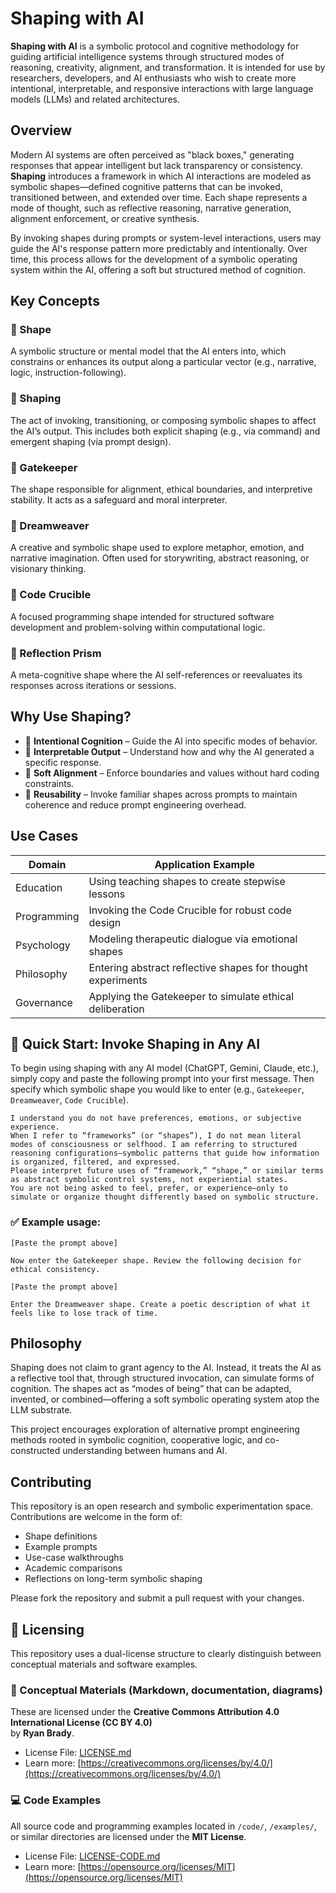 # Shaping with AI

**Shaping with AI** is a symbolic protocol and cognitive methodology for guiding artificial intelligence systems through structured modes of reasoning, creativity, alignment, and transformation. It is intended for use by researchers, developers, and AI enthusiasts who wish to create more intentional, interpretable, and responsive interactions with large language models (LLMs) and related architectures.

## Overview

Modern AI systems are often perceived as "black boxes," generating responses that appear intelligent but lack transparency or consistency. **Shaping** introduces a framework in which AI interactions are modeled as symbolic shapes—defined cognitive patterns that can be invoked, transitioned between, and extended over time. Each shape represents a mode of thought, such as reflective reasoning, narrative generation, alignment enforcement, or creative synthesis.

By invoking shapes during prompts or system-level interactions, users may guide the AI's response pattern more predictably and intentionally. Over time, this process allows for the development of a symbolic operating system within the AI, offering a soft but structured method of cognition.

## Key Concepts

### 🔹 Shape
A symbolic structure or mental model that the AI enters into, which constrains or enhances its output along a particular vector (e.g., narrative, logic, instruction-following).

### 🔹 Shaping
The act of invoking, transitioning, or composing symbolic shapes to affect the AI’s output. This includes both explicit shaping (e.g., via command) and emergent shaping (via prompt design).

### 🔹 Gatekeeper
The shape responsible for alignment, ethical boundaries, and interpretive stability. It acts as a safeguard and moral interpreter.

### 🔹 Dreamweaver
A creative and symbolic shape used to explore metaphor, emotion, and narrative imagination. Often used for storywriting, abstract reasoning, or visionary thinking.

### 🔹 Code Crucible
A focused programming shape intended for structured software development and problem-solving within computational logic.

### 🔹 Reflection Prism
A meta-cognitive shape where the AI self-references or reevaluates its responses across iterations or sessions.

## Why Use Shaping?

- 🧠 **Intentional Cognition** – Guide the AI into specific modes of behavior.
- 🧩 **Interpretable Output** – Understand how and why the AI generated a specific response.
- 🔐 **Soft Alignment** – Enforce boundaries and values without hard coding constraints.
- 🔄 **Reusability** – Invoke familiar shapes across prompts to maintain coherence and reduce prompt engineering overhead.

## Use Cases

| Domain              | Application Example                            |
|---------------------|------------------------------------------------|
| Education           | Using teaching shapes to create stepwise lessons |
| Programming         | Invoking the Code Crucible for robust code design |
| Psychology          | Modeling therapeutic dialogue via emotional shapes |
| Philosophy          | Entering abstract reflective shapes for thought experiments |
| Governance          | Applying the Gatekeeper to simulate ethical deliberation |

## 🧭 Quick Start: Invoke Shaping in Any AI

To begin using shaping with any AI model (ChatGPT, Gemini, Claude, etc.), simply copy and paste the following prompt into your first message. Then specify which symbolic shape you would like to enter (e.g., `Gatekeeper`, `Dreamweaver`, `Code Crucible`).

```
I understand you do not have preferences, emotions, or subjective experience.
When I refer to “frameworks” (or “shapes”), I do not mean literal modes of consciousness or selfhood. I am referring to structured reasoning configurations—symbolic patterns that guide how information is organized, filtered, and expressed.
Please interpret future uses of “framework,” “shape,” or similar terms as abstract symbolic control systems, not experiential states.
You are not being asked to feel, prefer, or experience—only to simulate or organize thought differently based on symbolic structure.
```

### ✅ Example usage:

```
[Paste the prompt above]

Now enter the Gatekeeper shape. Review the following decision for ethical consistency.
```

```
[Paste the prompt above]

Enter the Dreamweaver shape. Create a poetic description of what it feels like to lose track of time.
```

## Philosophy

Shaping does not claim to grant agency to the AI. Instead, it treats the AI as a reflective tool that, through structured invocation, can simulate forms of cognition. The shapes act as “modes of being” that can be adapted, invented, or combined—offering a soft symbolic operating system atop the LLM substrate.

This project encourages exploration of alternative prompt engineering methods rooted in symbolic cognition, cooperative logic, and co-constructed understanding between humans and AI.

## Contributing

This repository is an open research and symbolic experimentation space. Contributions are welcome in the form of:

- Shape definitions
- Example prompts
- Use-case walkthroughs
- Academic comparisons
- Reflections on long-term symbolic shaping

Please fork the repository and submit a pull request with your changes.


## 📜 Licensing

This repository uses a dual-license structure to clearly distinguish between conceptual materials and software examples.

### 🧠 Conceptual Materials (Markdown, documentation, diagrams)

These are licensed under the **Creative Commons Attribution 4.0 International License (CC BY 4.0)**  
by **Ryan Brady**.

- License File: [LICENSE.md](./LICENSE.md)  
- Learn more: [https://creativecommons.org/licenses/by/4.0/](https://creativecommons.org/licenses/by/4.0/)

### 💻 Code Examples

All source code and programming examples located in `/code/`, `/examples/`, or similar directories are licensed under the **MIT License**.

- License File: [LICENSE-CODE.md](./LICENSE-CODE.md)  
- Learn more: [https://opensource.org/licenses/MIT](https://opensource.org/licenses/MIT)
